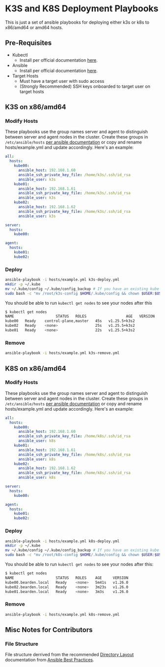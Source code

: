 # K3S and K8S Deployment Playbooks

This is just a set of ansible playbooks for deploying either k3s or k8s to
x86/amd64 or amd64 hosts.

## Pre-Requisites

- Kubectl
  - Install per official documentation [here](https://kubernetes.io/docs/tasks/tools/).
- Ansible
  - Install per official documentation [here](https://docs.ansible.com/ansible/latest/installation_guide/intro_installation.html).
- Target Hosts
  - Must have a target user with sudo access
  - (Strongly Recommended) SSH keys onboarded to target user on target hosts

## K3S on x86/amd64

### Modify Hosts

These playbooks use the group names server and agent to distinguish between
server and agent nodes in the cluster. Create these groups in
`/etc/ansible/hosts` [per ansible documentation](https://docs.ansible.com/ansible/latest/inventory_guide/intro_inventory.html)
or copy and rename hosts/example.yml and update accordingly. Here's an example:

```yaml
all:
  hosts:
    kube00:
      ansible_host: 192.168.1.60
      ansible_ssh_private_key_file: /home/k3s/.ssh/id_rsa
      ansible_user: k3s
    kube01:
      ansible_host: 192.168.1.61
      ansible_ssh_private_key_file: /home/k3s/.ssh/id_rsa
      ansible_user: k3s
    kube02:
      ansible_host: 192.168.1.62
      ansible_ssh_private_key_file: /home/k3s/.ssh/id_rsa
      ansible_user: k3s

server:
  hosts:
    kube00:

agent:
  hosts:
    kube01:
    kube02:

```

### Deploy

```bash
ansible-playbook -i hosts/example.yml k3s-deploy.yml
mkdir -p ~/.kube
mv ~/.kube/config ~/.kube/config_backup # If you have an existing kube config
sudo bash -c "mv /root/k3s-config $HOME/.kube/config && chown $USER:$USER $HOME/.kube/config"
```

You should be able to run `kubectl get nodes` to see your nodes after this

```bash
$ kubectl get nodes
NAME                   STATUS   ROLES                  AGE   VERSION
kube00   Ready    control-plane,master   45s   v1.25.5+k3s2
kube02   Ready    <none>                 25s   v1.25.5+k3s2
kube01   Ready    <none>                 22s   v1.25.5+k3s2
```

### Remove

```bash
ansible-playbook -i hosts/example.yml k3s-remove.yml
```

## K8S on x86/amd64

### Modify Hosts

These playbooks use the group names server and agent to distinguish between
server and agent nodes in the cluster. Create these groups in
`/etc/ansible/hosts` [per ansible documentation](https://docs.ansible.com/ansible/latest/inventory_guide/intro_inventory.html)
or copy and rename hosts/example.yml and update accordingly. Here's an example:

```yaml
all:
  hosts:
    kube00:
      ansible_host: 192.168.1.60
      ansible_ssh_private_key_file: /home/k8s/.ssh/id_rsa
      ansible_user: k8s
    kube01:
      ansible_host: 192.168.1.61
      ansible_ssh_private_key_file: /home/k8s/.ssh/id_rsa
      ansible_user: k8s
    kube02:
      ansible_host: 192.168.1.62
      ansible_ssh_private_key_file: /home/k8s/.ssh/id_rsa
      ansible_user: k8s

server:
  hosts:
    kube00:

agent:
  hosts:
    kube01:
    kube02:

```

### Deploy

```bash
ansible-playbook -i hosts/example.yml k8s-deploy.yml
mkdir -p ~/.kube
mv ~/.kube/config ~/.kube/config_backup # If you have an existing kube config
sudo bash -c "mv /root/k8s-config $HOME/.kube/config && chown $USER:$USER $HOME/.kube/config"
```

You should be able to run `kubectl get nodes` to see your nodes after this:

```bash
$ kubectl get nodes
NAME                   STATUS   ROLES    AGE     VERSION
kube00.bearden.local   Ready    <none>   5m41s   v1.26.0
kube02.bearden.local   Ready    <none>   3m23s   v1.26.0
kube01.bearden.local   Ready    <none>   3m3s    v1.26.0
```

### Remove

```bash
ansible-playbook -i hosts/example.yml k8s-remove.yml
```

## Misc Notes for Contributors

### File Structure

File structure derrived from the recommended
[Directory Layout](https://docs.ansible.com/ansible/2.8/user_guide/playbooks_best_practices.html#directory-layout)
documentation from [Ansible Best Practices](https://docs.ansible.com/ansible/2.8/user_guide/playbooks_best_practices.html#best-practices).


